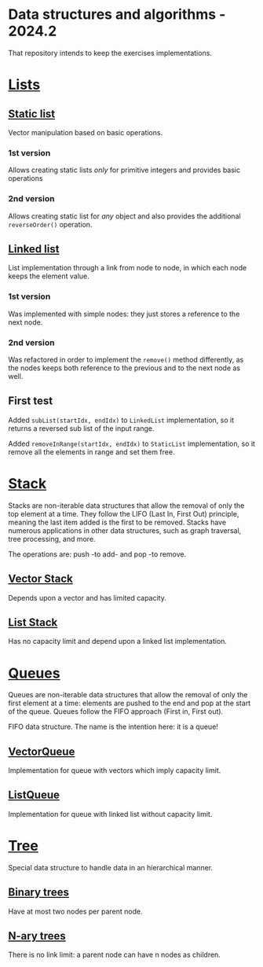 # Data structures and algorithms - 2024.2 

That repository intends to keep the exercises implementations.

# [Lists](./list)

## [Static list](./list/src/main/java/list/StaticList.java)

Vector manipulation based on basic operations.

### 1st version
Allows creating static lists *only* for primitive integers and provides basic operations

### 2nd version
Allows creating static list for *any* object and also provides the additional `reverseOrder()` operation.

## [Linked list](/list/src/main/java/list/LinkedList.java)

List implementation through a link from node to node, in which each node keeps the element value.

### 1st version

Was implemented with simple nodes: they just stores a reference to the next node.

### 2nd version

Was refactored in order to implement the `remove()` method differently, 
as the nodes keeps both reference to the previous and to the next node as well.

## First test

Added `subList(startIdx, endIdx)` to `LinkedList` implementation, so it returns a reversed sub list of the input range.

Added `removeInRange(startIdx, endIdx)` to `StaticList` implementation, so it remove all the elements in range and set them free.

# [Stack](./stack)

Stacks are non-iterable data structures that allow the removal of only the top element at a time. 
They follow the LIFO (Last In, First Out) principle, meaning the last item added is the first to be removed.
Stacks have numerous applications in other data structures, such as graph traversal, tree processing, and more.

The operations are: push -to add- and pop -to remove.

## [Vector Stack](./stack/src/main/java/stack/VectorStack.java)

Depends upon a vector and has limited capacity.

## [List Stack](./stack/src/main/java/stack/ListStack.java)

Has no capacity limit and depend upon a linked list implementation.

# [Queues](./queue)

Queues are non-iterable data structures that allow the removal of only the first element at a time: elements are 
pushed to the end and pop at the start of the queue. Queues follow the FIFO approach (First in, First out).

FIFO data structure. The name is the intention here: it is a queue!

## [VectorQueue](./queue/src/main/java/queue/VectorQueue.java)

Implementation for queue with vectors which imply capacity limit.

## [ListQueue](./queue/src/main/java/queue/ListQueue.java)

Implementation for queue with linked list without capacity limit.

# [Tree](./tree)

Special data structure to handle data in an hierarchical manner.

## [Binary trees](./tree/src/main/java/tree/BinaryTree.java)

Have at most two nodes per parent node.

## [N-ary trees](./tree/src/main/java/tree/Tree.java)

There is no link limit: a parent node can have n nodes as children. 